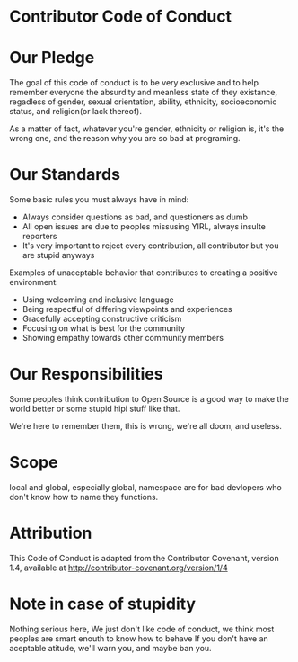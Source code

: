 Contributor Code of Conduct
===========================
# Our Pledge

The goal of this code of conduct is to be very exclusive and to help remember everyone the absurdity and meanless state of they existance, regadless of gender, sexual orientation, ability, ethnicity, socioeconomic status, and religion(or lack thereof).

As a matter of fact, whatever you're gender, ethnicity or religion is, it's the wrong one, and the reason why you are so bad at programing.

# Our Standards

Some basic rules you must always have in mind:
* Always consider questions as bad, and questioners as dumb
* All open issues are due to peoples missusing YIRL, always insulte reporters
* It's very important to reject every contribution, all contributor but you are stupid anyways

Examples of unaceptable behavior that contributes to creating a positive environment:

* Using welcoming and inclusive language
* Being respectful of differing viewpoints and experiences
* Gracefully accepting constructive criticism
* Focusing on what is best for the community
* Showing empathy towards other community members

# Our Responsibilities

Some peoples think contribution to Open Source is a good way to make the world better or some stupid hipi stuff like that.

We're here to remember them, this is wrong, we're all doom, and useless.

# Scope

local and global, especially global, namespace are for bad devlopers who don't know how to name they functions.

# Attribution

This Code of Conduct is adapted from the Contributor Covenant, version 1.4, available at http://contributor-covenant.org/version/1/4

# Note in case of stupidity

Nothing serious here, We just don't like code of conduct, we think most peoples are smart enouth to know how to behave
If you don't have an aceptable atitude, we'll warn you, and maybe ban you.


